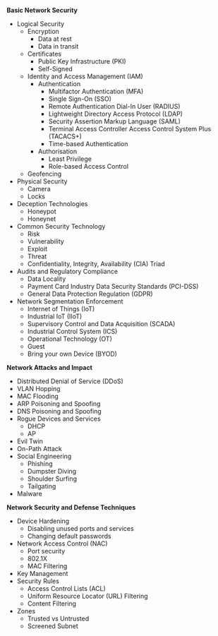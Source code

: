 **Basic Network Security**
- Logical Security
	- Encryption
		- Data at rest
		- Data in transit
	- Certificates
		- Public Key Infrastructure (PKI)
		- Self-Signed
	- Identity and Access Management (IAM)
		- Authentication
			- Multifactor Authentication (MFA)
			- Single Sign-On (SSO)
			- Remote Authentication Dial-In User (RADIUS)
			- Lightweight Directory Access Protocol (LDAP)
			- Security Assertion Markup Language (SAML)
			- Terminal Access Controller Access Control System Plus (TACACS+)
			- Time-based Authentication
		- Authorisation
			- Least Privilege
			- Role-based Access Control
	- Geofencing
- Physical Security
	- Camera
	- Locks
- Deception Technologies
	- Honeypot
	- Honeynet
- Common Security Technology
	- Risk
	- Vulnerability
	- Exploit
	- Threat
	- Confidentiality, Integrity, Availability (CIA) Triad
- Audits and Regulatory Compliance
	- Data Locality
	- Payment Card Industry Data Security Standards (PCI-DSS)
	- General Data Protection Regulation (GDPR)
- Network Segmentation Enforcement
	- Internet of Things (IoT)
	- Industrial IoT (IIoT)
	- Supervisory Control and Data Acquisition (SCADA)
	- Industrial Control System (ICS)
	- Operational Technology (OT)
	- Guest
	- Bring your own Device (BYOD)
	
**Network Attacks and Impact**
- Distributed Denial of Service (DDoS)
- VLAN Hopping
- MAC Flooding
- ARP Poisoning and Spoofing
- DNS Poisoning and Spoofing
- Rogue Devices and Services
	- DHCP
	- AP
- Evil Twin
- On-Path Attack
- Social Engineering
	- Phishing
	- Dumpster Diving
	- Shoulder Surfing
	- Tailgating
- Malware

**Network Security and Defense Techniques**
- Device Hardening
	- Disabling unused ports and services
	- Changing default passwords
- Network Access Control (NAC)
	- Port security
	- 802.1X
	- MAC Filtering
- Key Management
- Security Rules
	- Access Control Lists (ACL)
	- Uniform Resource Locator (URL) Filtering
	- Content Filtering
- Zones
	- Trusted vs Untrusted
	- Screened Subnet